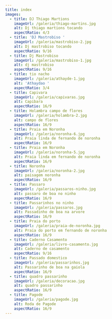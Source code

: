 ```yaml
---
title: index
images:
  - title: DJ Thiago Martions
    imageUrl: /galeria/thiago-martins.jpg
    alt: Dj thiago martions tocando
    aspectRatio: 4/3
  - title: 'DJ Mastrobiso '
    imageUrl: /galeria/mastrobiso-2.jpg
    alt: Dj mastrobiso tocando
    aspectRatio: 9/16
  - title: Dj Mastrobiso
    imageUrl: /galeria/mastrobiso-1.jpg
    alt: dj mastrobiso
    aspectRatio: 9/16
  - title: tio nacho
    imageUrl: /galeria/athayde-1.jpg
    alt: 'Athaydao '
    aspectRatio: 3/4
  - title: Capivara
    imageUrl: /galeria/capivaras.jpg
    alt: Capibara
    aspectRatio: 16/9
  - title: Holambra campo de flores
    imageUrl: /galeria/holambra-2.jpg
    alt: campo de flores
    aspectRatio: 16/9
  - title: Praia em Noronha
    imageUrl: /galeria/noronha-6.jpg
    alt: Praia linda de fernando de noronha
    aspectRatio: 16/9
  - title: Praia em Noronha
    imageUrl: /galeria/noronha-5.jpg
    alt: Praia linda em fernando de noronha
    aspectRatio: 16/9
  - title: Noronha
    imageUrl: /galeria/noronha-2.jpg
    alt: paisagem noronha
    aspectRatio: 16/9
  - title: Passaro
    imageUrl: /galeria/passaros-ninho.jpg
    alt: passaro de boa no ninho
    aspectRatio: 16/9
  - title: Passarinhos no ninho
    imageUrl: /galeria/passaros.jpg
    alt: Passadinho de boa na arvore
    aspectRatio: 16/9
  - title: Praia do porto
    imageUrl: /galeria/praia-de-noronha.jpg
    alt: Praia do porto em fernando de noronha
    aspectRatio: 16/9
  - title: Caderno Casamento
    imageUrl: /galeria/livro-casamento.jpg
    alt: Caderno de casamento
    aspectRatio: 9/16
  - title: Passado domestico
    imageUrl: /galeria/passarinhos.jpg
    alt: Passarinho de boa na gaiola
    aspectRatio: 16/9
  - title: quadro passarinho
    imageUrl: /galeria/decoracao.jpg
    alt: quadro passarinho
    aspectRatio: 16/9
  - title: Pagode
    imageUrl: /galeria/pagode.jpg
    alt: Roda de Pagode
    aspectRatio: 16/9
---
```



